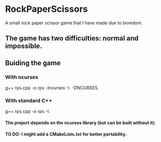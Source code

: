 # RockPaperScissors
A small rock paper scissor game that I have made due to boredom. 

## The game has two difficulties: normal and impossible.


## Buiding the game
### With ncurses
g++ rps.cpp -o rps -lncurses -I. -DNCURSES

### With standard C++
g++ rps.cpp -o rps -I.

#### The project depends on the ncurses library (but can be built without it).




#### TO DO: I might add a CMakeLists.txt for better portability.
